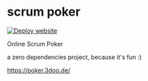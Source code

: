 # scrum poker

[![Deploy website](https://github.com/73h/scrum-poker/actions/workflows/main.yml/badge.svg?branch=main)](https://github.com/73h/scrum-poker/actions/workflows/main.yml)

Online Scrum Poker

a zero dependencies project, because it's fun :)

https://poker.3doo.de/
